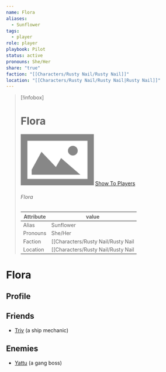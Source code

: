 ```yaml
---
name: Flora
aliases:
  - Sunflower
tags:
  - player
role: player
playbook: Pilot
status: active
pronouns: She/Her
share: "true"
faction: "[[Characters/Rusty Nail/Rusty Nail]]"
location: "[[Characters/Rusty Nail/Rusty Nail|Rusty Nail]]"
---
```



> [!infobox]
> # Flora
> ![cover hsmall](../ImagePlaceholder.png)
> [Show To Players](../ImagePlaceholder.png)
> ###### Flora
> Attribute |  value |
> ---|---|
> Alias | Sunflower
> Pronouns | She/Her
> Faction | [[Characters/Rusty Nail/Rusty Nail|Rusty Nail]]
> Location | [[Characters/Rusty Nail/Rusty Nail|Rusty Nail]] |

# Flora
## Profile

## Friends
- [Triv](Triv.md) (a ship mechanic)
## Enemies
- [Yattu](Yattu.md) (a gang boss)
